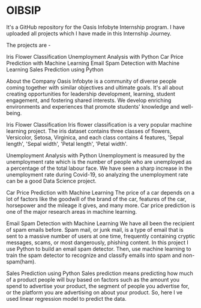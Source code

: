 # OIBSIP
It's a GitHub repository for the Oasis Infobyte Internship program. I have uploaded all projects which I have made in this Internship Journey.

The projects are -

Iris Flower Classification
Unemployment Analysis with Python
Car Price Prediction with Machine Learning
Email Spam Detection with Machine Learning
Sales Prediction using Python

About the Company
Oasis Infobyte is a community of diverse people coming together with similar objectives and ultimate goals. It's all about creating opportunities for leadership development, learning, student engagement, and fostering shared interests. We develop enriching environments and experiences that promote students' knowledge and well-being.

Iris Flower Classification
Iris flower classification is a very popular machine learning project. The iris dataset contains three classes of flowers, Versicolor, Setosa, Virginica, and each class contains 4 features, 'Sepal length', 'Sepal width', 'Petal length', 'Petal width'.

Unemployment Analysis with Python
Unemployment is measured by the unemployment rate which is the number of people who are unemployed as a percentage of the total labour face. We have seen a sharp increase in the unemployment rate during Covid-19, so analyzing the unemployment rate can be a good Data Science project.

Car Price Prediction with Machine Learning
The price of a car depends on a lot of factors like the goodwill of the brand of the car, features of the car, horsepower and the mileage it gives, and many more. Car price prediction is one of the major research areas in machine learning.

Email Spam Detection with Machine Learning
We have all been the recipient of spam emails before. Spam mail, or junk mail, is a type of email that is sent to a massive number of users at one time, frequently containing cryptic messages, scams, or most dangerously, phishing content. In this project I use Python to build an email spam detector. Then, use machine learning to train the spam detector to recognize and classify emails into spam and non-spam(ham).

Sales Prediction using Python
Sales prediction means predicting how much of a product people will buy based on factors such as the amount you spend to advertise your product, the segment of people you advertise for, or the platform you are advertising on about your product. So, here I ve used linear regression model to predict the data.
